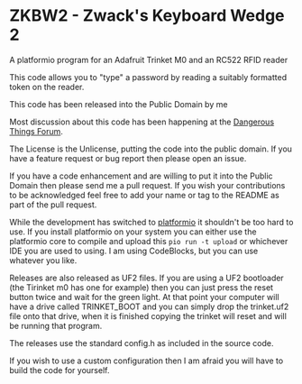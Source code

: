 # ZKBW2 - Zwack's Keyboard Wedge 2
A platformio program for an Adafruit Trinket M0 and an RC522 RFID reader

This code allows you to "type" a password by reading a suitably formatted token on the reader.

This code has been released into the Public Domain by me

Most discussion about this code has been happening at the [Dangerous Things Forum](https://forum.dangerousthings.com/t/improved-keyboard-wedge/12642).  

The License is the Unlicense, putting the code into the public domain.  If you have a feature request or bug report then please open an issue.

If you have a code enhancement and are willing to put it into the Public Domain then please send me a pull request.  If you wish your contributions to be acknowledged feel free to add your name or tag to the README as part of the pull request.

While the development has switched to [platformio](https://platformio.org/) it shouldn't be too hard to use.  If you install platformio on your system you can either use the platformio core to compile and upload this `pio run -t upload` or whichever IDE you are used to using. I am using CodeBlocks, but you can use whatever you like.

Releases are also released as UF2 files.  If you are using a UF2 bootloader (the Tirinket m0 has one for example) then you can just press the reset button twice and wait for the green light.  At that point your computer will have a drive called TRINKET_BOOT and you can simply drop the trinket.uf2 file onto that drive, when it is finished copying the trinket will reset and will be running that program.

The releases use the standard config.h as included in the source code.

If you wish to use a custom configuration then I am afraid you will have to build the code for yourself.
